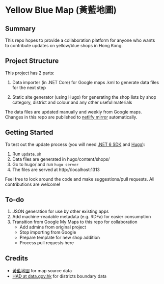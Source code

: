 # Yellow Blue Map (黃藍地圖)

## Summary

This repo hopes to provide a collaboration platform for anyone who wants to contribute updates on yellow/blue shops in Hong Kong.

## Project Structure

This project has 2 parts:

1. Data importer (in .NET Core) for Google maps .kml to generate data files for the next step

1. Static site generator (using Hugo) for generating the shop lists by shop category, district and colour and any other useful materials

The data files are updated manually and weekly from Google maps. Changes in this repo are published to [netlify mirror](https://yellow-blue-map.netlify.app) automatically.

## Getting Started

To test out the update process (you will need [.NET 6 SDK](https://dotnet.microsoft.com/download) and [Hugo](https://gohugo.io/getting-started/installing/)):

1. Run `update.sh`
1. Data files are generated in hugo/content/shops/
1. Go to hugo/ and run `hugo server`
1. The files are served at http://localhost:1313

Feel free to look around the code and make suggestions/pull requests. All contributions are welcome!

## To-do

1. JSON generation for use by other existing apps
1. Add machine-readable metadata (e.g. RDFa) for easier consumption
1. Transition from Google My Maps to this repo for collaboration
   - Add admins from original project
   - Stop importing from Google
   - Prepare template for new shop addition
   - Process pull requests here

## Credits

- [黃藍地圖] for map source data
- [HAD at data.gov.hk](https://data.gov.hk/en-data/dataset/hk-had-json1-hong-kong-administrative-boundaries) for districts boundary data

[黃藍地圖]: http://bit.do/yellowbluemap
